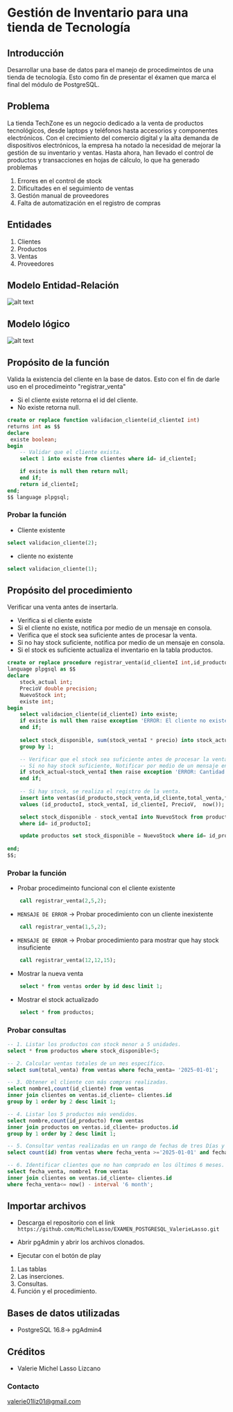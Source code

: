 # Gestión de Inventario para una tienda de Tecnología

## Introducción
Desarrollar una base de datos para el manejo de procedimeintos de una tienda de tecnología. Esto como fin de presentar el éxamen que marca el final del módulo de PostgreSQL.

## Problema
La tienda TechZone es un negocio dedicado a la venta de productos tecnológicos, desde laptops y
teléfonos hasta accesorios y componentes electrónicos. Con el crecimiento del comercio digital y
la alta demanda de dispositivos electrónicos, la empresa ha notado la necesidad de mejorar la
gestión de su inventario y ventas. Hasta ahora, han llevado el control de productos y
transacciones en hojas de cálculo, lo que ha generado problemas
1. Errores en el control de stock
2. Dificultades en el seguimiento de ventas
3. Gestión manual de proveedores
4. Falta de automatización en el registro de compras

## Entidades
1. Clientes
2. Productos
3. Ventas
4. Proveedores

## Modelo Entidad-Relación
![alt text](modelo_er.png)

## Modelo lógico
![alt text](Dlogico.png)
## Propósito de la función
Valida la existencia del cliente en la base de datos. Esto con el fin de darle uso en el procedimeinto "registrar_venta" 
* Si el cliente existe retorna el id del cliente. 
* No existe retorna null. 

```sql
create or replace function validacion_cliente(id_clienteI int)
returns int as $$
declare 
 existe boolean;
begin
	-- Validar que el cliente exista.
	select 1 into existe from clientes where id= id_clienteI;

	if existe is null then return null;
	end if;
	return id_clienteI;
end;
$$ language plpgsql;
```

### Probar la función
* Cliente existente
````sql
select validacion_cliente(2);
````

* cliente no existente
````sql
select validacion_cliente(1);
````

## Propósito del procedimiento
Verificar una venta antes de insertarla.
* Verifica si el cliente existe
* Si el cliente no existe, notifica por medio de un mensaje en consola.
* Verifica que el stock sea suficiente antes de procesar la venta.
* Si no hay stock suficiente, notifica por medio de un mensaje en consola.
* Si el stock es suficiente actualiza el inventario en la tabla productos.

```sql
create or replace procedure registrar_venta(id_clienteI int,id_productoI int, stock_ventaI int)
language plpgsql as $$
declare 
	stock_actual int;
	PrecioV double precision;
	NuevoStock int;
	existe int;
begin
	select validacion_cliente(id_clienteI) into existe;
	if existe is null then raise exception 'ERROR: El cliente no existe';
	end if;
	
	select stock_disponible, sum(stock_ventaI * precio) into stock_actual, PrecioV from productos where id=id_productoI
	group by 1;

	-- Verificar que el stock sea suficiente antes de procesar la venta.
	-- Si no hay stock suficiente, Notificar por medio de un mensaje en consola usando RAISE.
	if stock_actual<stock_ventaI then raise exception 'ERROR: Cantidad de Stock insuficiente';
	end if;
	
	-- Si hay stock, se realiza el registro de la venta.
	insert into ventas(id_producto,stock_venta,id_cliente,total_venta,fecha_venta)
	values (id_productoI, stock_ventaI, id_clienteI, PrecioV,  now());

	select stock_disponible - stock_ventaI into NuevoStock from productos
	where id= id_productoI;

	update productos set stock_disponible = NuevoStock where id= id_productoI;
	
end;
$$;
````

### Probar la función
* Probar procedimeinto funcional con el cliente existente
```sql
    call registrar_venta(2,5,2);
````

* ``MENSAJE DE ERROR`` -> Probar procedimiento con un cliente inexistente
```sql
    call registrar_venta(1,5,2);
````

* ``MENSAJE DE ERROR`` -> Probar procedimiento para mostrar que hay stock insuficiente

```sql
    call registrar_venta(12,12,15);
````
* Mostrar la nueva venta
```sql
    select * from ventas order by id desc limit 1;
````
* Mostrar el stock actualizado
```sql
    select * from productos;
````

### Probar consultas
````sql
-- 1. Listar los productos con stock menor a 5 unidades.
select * from productos where stock_disponible<5;

-- 2. Calcular ventas totales de un mes específico.
select sum(total_venta) from ventas where fecha_venta= '2025-01-01';

-- 3. Obtener el cliente con más compras realizadas.
select nombre1,count(id_cliente) from ventas 
inner join clientes on ventas.id_cliente= clientes.id
group by 1 order by 2 desc limit 1;

-- 4. Listar los 5 productos más vendidos.
select nombre,count(id_producto) from ventas 
inner join productos on ventas.id_cliente= productos.id
group by 1 order by 2 desc limit 1;

-- 5. Consultar ventas realizadas en un rango de fechas de tres Días y un Mes.
select count(id) from ventas where fecha_venta >='2025-01-01' and fecha_venta<='2025-02-03';

-- 6. Identificar clientes que no han comprado en los últimos 6 meses.
select fecha_venta, nombre1 from ventas 
inner join clientes on ventas.id_cliente= clientes.id
where fecha_venta<= now() - interval '6 month';
````
## Importar archivos
* Descarga el repositorio con el link ``https://github.com/MichelLasso/EXAMEN_POSTGRESQL_ValerieLasso.git``

* Abrir pgAdmin y abrir los archivos clonados.
* Ejecutar con el botón de play
1. Las tablas
2. Las inserciones.
3. Consultas.
4. Función y el procedimiento.
## Bases de datos utilizadas
* PostgreSQL 16.8-> pgAdmin4
## Créditos
* Valerie Michel Lasso Lizcano

### Contacto
valerie01liz01@gmail.com